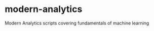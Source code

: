 modern-analytics
================

Modern Analytics scripts covering fundamentals of machine learning
